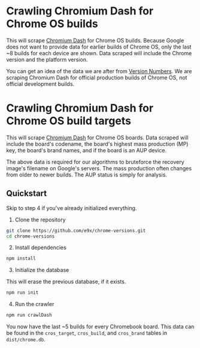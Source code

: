 # Crawling Chromium Dash for Chrome OS builds

This will scrape [Chromium Dash](https://chromiumdash.appspot.com/serving-builds?deviceCategory=Chrome%20OS) for Chrome OS builds. Because Google does not want to provide data for earlier builds of Chrome OS, only the last ~8 builds for each device are shown. Data scraped will include the Chrome version and the platform version.

You can get an idea of the data we are after from [Version Numbers](https://www.chromium.org/developers/version-numbers/). We are scraping Chromium Dash for official production builds of Chrome OS, not official development builds.

# Crawling Chromium Dash for Chrome OS build targets

This will scrape [Chromium Dash](https://chromiumdash.appspot.com/serving-builds?deviceCategory=Chrome%20OS) for Chrome OS boards. Data scraped will include the board's codename, the board's highest mass production (MP) key, the board's brand names, and if the board is an AUP device.

The above data is required for our algorithms to bruteforce the recovery image's filename on Google's servers. The mass production often changes from older to newer builds. The AUP status is simply for analysis.

## Quickstart

Skip to step 4 if you've already initialized everything.

1. Clone the repository

```sh
git clone https://github.com/e9x/chrome-versions.git
cd chrome-versions
```

2. Install dependencies

```sh
npm install
```

3. Initialize the database

This will erase the previous database, if it exists.

```sh
npm run init
```

4. Run the crawler

```sh
npm run crawlDash
```

You now have the last ~5 builds for every Chromebook board. This data can be found in the `cros_target`, `cros_build`, and `cros_brand` tables in `dist/chrome.db`.
